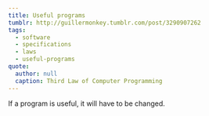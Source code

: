 ```yaml
---
title: Useful programs
tumblr: http://guillermonkey.tumblr.com/post/3290907262
tags:
  - software
  - specifications
  - laws
  - useful-programs
quote:
  author: null
  caption: Third Law of Computer Programming
---
```


If a program is useful, it will have to be changed.
